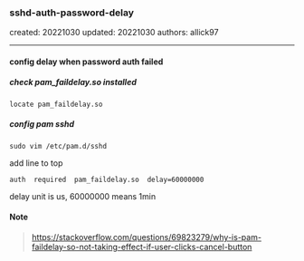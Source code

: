 ### sshd-auth-password-delay

created: 20221030 updated: 20221030 authors: allick97

---

#### config delay when password auth failed
##### check pam_faildelay.so installed
```
locate pam_faildelay.so
```
##### config pam sshd
```
sudo vim /etc/pam.d/sshd
```
add line to top
```
auth  required  pam_faildelay.so  delay=60000000
```
delay unit is us, 60000000 means 1min

#### Note
> https://stackoverflow.com/questions/69823279/why-is-pam-faildelay-so-not-taking-effect-if-user-clicks-cancel-button